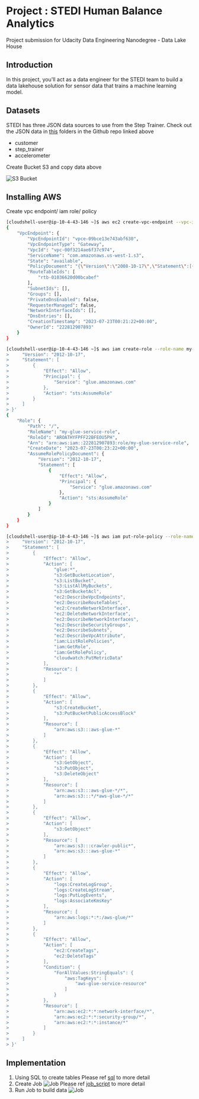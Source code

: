 # Project : STEDI Human Balance Analytics
Project submission for Udacity Data Engineering Nanodegree - Data Lake House

## Introduction

In this project, you'll act as a data engineer for the STEDI team to build a data lakehouse solution for sensor data that trains a machine learning model.

## Datasets

STEDI has three JSON data sources to use from the Step Trainer. Check out the JSON data in [this](https://github.com/udacity/nd027-Data-Engineering-Data-Lakes-AWS-Exercises/tree/main/project/starter
) folders in the Github repo linked above

- customer
- step_trainer
- accelerometer


Create Bucket S3 and copy data above 

![S3 Bucket](images/s3_bucket.png)

## Installing AWS
Create vpc endpoint/ iam role/ policy 

``` bash
[cloudshell-user@ip-10-4-43-146 ~]$ aws ec2 create-vpc-endpoint --vpc-id vpc-00f3214ae6f37c974 --service-name com.amazonaws.us-west-1.s3 --route-table-ids rtb-01036620d00bcabef
{
    "VpcEndpoint": {
        "VpcEndpointId": "vpce-09bce13e743abf630",
        "VpcEndpointType": "Gateway",
        "VpcId": "vpc-00f3214ae6f37c974",
        "ServiceName": "com.amazonaws.us-west-1.s3",
        "State": "available",
        "PolicyDocument": "{\"Version\":\"2008-10-17\",\"Statement\":[{\"Effect\":\"Allow\",\"Principal\":\"*\",\"Action\":\"*\",\"Resource\":\"*\"}]}",
        "RouteTableIds": [
            "rtb-01036620d00bcabef"
        ],
        "SubnetIds": [],
        "Groups": [],
        "PrivateDnsEnabled": false,
        "RequesterManaged": false,
        "NetworkInterfaceIds": [],
        "DnsEntries": [],
        "CreationTimestamp": "2023-07-23T00:21:22+00:00",
        "OwnerId": "222812907893"
    }
}

[cloudshell-user@ip-10-4-43-146 ~]$ aws iam create-role --role-name my-glue-service-role --assume-role-policy-document '{
>     "Version": "2012-10-17",
>     "Statement": [
>         {
>             "Effect": "Allow",
>             "Principal": {
>                 "Service": "glue.amazonaws.com"
>             },
>             "Action": "sts:AssumeRole"
>         }
>     ]
> }'
{
    "Role": {
        "Path": "/",
        "RoleName": "my-glue-service-role",
        "RoleId": "AROATHYFPFF22BFEOU5PH",
        "Arn": "arn:aws:iam::222812907893:role/my-glue-service-role",
        "CreateDate": "2023-07-23T00:23:22+00:00",
        "AssumeRolePolicyDocument": {
            "Version": "2012-10-17",
            "Statement": [
                {
                    "Effect": "Allow",
                    "Principal": {
                        "Service": "glue.amazonaws.com"
                    },
                    "Action": "sts:AssumeRole"
                }
            ]
        }
    }
}

[cloudshell-user@ip-10-4-43-146 ~]$ aws iam put-role-policy --role-name my-glue-service-role --policy-name GlueAccess --policy-document '{
>     "Version": "2012-10-17",
>     "Statement": [
>         {
>             "Effect": "Allow",
>             "Action": [
>                 "glue:*",
>                 "s3:GetBucketLocation",
>                 "s3:ListBucket",
>                 "s3:ListAllMyBuckets",
>                 "s3:GetBucketAcl",
>                 "ec2:DescribeVpcEndpoints",
>                 "ec2:DescribeRouteTables",
>                 "ec2:CreateNetworkInterface",
>                 "ec2:DeleteNetworkInterface",
>                 "ec2:DescribeNetworkInterfaces",
>                 "ec2:DescribeSecurityGroups",
>                 "ec2:DescribeSubnets",
>                 "ec2:DescribeVpcAttribute",
>                 "iam:ListRolePolicies",
>                 "iam:GetRole",
>                 "iam:GetRolePolicy",
>                 "cloudwatch:PutMetricData"
>             ],
>             "Resource": [
>                 "*"
>             ]
>         },
>         {
>             "Effect": "Allow",
>             "Action": [
>                 "s3:CreateBucket",
>                 "s3:PutBucketPublicAccessBlock"
>             ],
>             "Resource": [
>                 "arn:aws:s3:::aws-glue-*"
>             ]
>         },
>         {
>             "Effect": "Allow",
>             "Action": [
>                 "s3:GetObject",
>                 "s3:PutObject",
>                 "s3:DeleteObject"
>             ],
>             "Resource": [
>                 "arn:aws:s3:::aws-glue-*/*",
>                 "arn:aws:s3:::*/*aws-glue-*/*"
>             ]
>         },
>         {
>             "Effect": "Allow",
>             "Action": [
>                 "s3:GetObject"
>             ],
>             "Resource": [
>                 "arn:aws:s3:::crawler-public*",
>                 "arn:aws:s3:::aws-glue-*"
>             ]
>         },
>         {
>             "Effect": "Allow",
>             "Action": [
>                 "logs:CreateLogGroup",
>                 "logs:CreateLogStream",
>                 "logs:PutLogEvents",
>                 "logs:AssociateKmsKey"
>             ],
>             "Resource": [
>                 "arn:aws:logs:*:*:/aws-glue/*"
>             ]
>         },
>         {
>             "Effect": "Allow",
>             "Action": [
>                 "ec2:CreateTags",
>                 "ec2:DeleteTags"
>             ],
>             "Condition": {
>                 "ForAllValues:StringEquals": {
>                     "aws:TagKeys": [
>                         "aws-glue-service-resource"
>                     ]
>                 }
>             },
>             "Resource": [
>                 "arn:aws:ec2:*:*:network-interface/*",
>                 "arn:aws:ec2:*:*:security-group/*",
>                 "arn:aws:ec2:*:*:instance/*"
>             ]
>         }
>     ]
> }'

```

## Implementation 

1. Using SQL to create tables
    Please ref [sql](https://github.com/dinhquants/udacity_dewanano_datalakehouse/tree/main/sql) to more detail 
2. Create Job 
    ![Job](images/aws_glue_studio.png)
  Please ref [job_script](https://github.com/dinhquants/udacity_dewanano_datalakehouse/tree/main/job_script) to more detail 
3. Run Job to build data
    ![Job](images/aws_glue_studio_run.png)



